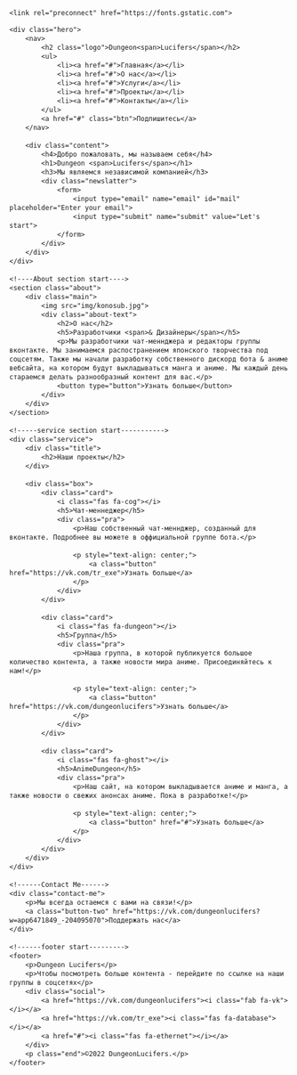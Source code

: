 <!DOCTYPE html>
<html>
<head>
	<title>DungeonLucifers</title>
	<link rel="stylesheet" type="text/css" href="css/style.css">

	<link rel="preconnect" href="https://fonts.gstatic.com">
  <link href="https://fonts.googleapis.com/css2?family=Josefin+Sans:ital,wght@0,100;0,200;0,300;0,400;0,500;0,600;0,700;1,100;1,200;1,300;1,400;1,500;1,600;1,700&display=swap" rel="stylesheet">

  <link rel="stylesheet" href="https://cdnjs.cloudflare.com/ajax/libs/font-awesome/5.15.3/css/all.min.css" integrity="sha512-iBBXm8fW90+nuLcSKlbmrPcLa0OT92xO1BIsZ+ywDWZCvqsWgccV3gFoRBv0z+8dLJgyAHIhR35VZc2oM/gI1w==" crossorigin="anonymous" referrerpolicy="no-referrer" />

</head>
<body>
	<!----hero Section start---->

	<div class="hero">
		<nav>
			<h2 class="logo">Dungeon<span>Lucifers</span></h2>
			<ul>
				<li><a href="#">Главная</a></li>
				<li><a href="#">О нас</a></li>
				<li><a href="#">Услуги</a></li>
				<li><a href="#">Проекты</a></li>
				<li><a href="#">Контакты</a></li>
			</ul>
			<a href="#" class="btn">Подпишитесь</a>
		</nav>

		<div class="content">
			<h4>Добро пожаловать, мы называем себя</h4>
			<h1>Dungeon <span>Lucifers</span></h1>
			<h3>Мы являемся независимой компанией</h3>
			<div class="newslatter">
				<form>
					<input type="email" name="email" id="mail" placeholder="Enter your email">
					<input type="submit" name="submit" value="Let's start">
				</form>
			</div>
		</div>
	</div>

	<!----About section start---->
	<section class="about">
		<div class="main">
			<img src="img/konosub.jpg">
			<div class="about-text">
				<h2>О нас</h2>
				<h5>Разработчики <span>& Дизайнеры</span></h5>
				<p>Мы разработчики чат-меннджера и редакторы группы вконтакте. Мы занимаемся распостранением японского творчества под соцсетям. Также мы начали разработку собственного дискорд бота & аниме вебсайта, на котором будут выкладываться манга и аниме. Мы каждый день стараемся делать разнообразный контент для вас.</p>
				<button type="button">Узнать больше</button>
			</div>
		</div>
	</section>

	<!-----service section start----------->
	<div class="service">
		<div class="title">
			<h2>Наши проекты</h2>
		</div>

		<div class="box">
			<div class="card">
				<i class="fas fa-cog"></i>
				<h5>Чат-меннеджер</h5>
				<div class="pra">
					<p>Наш собственный чат-меннджер, созданный для вконтакте. Подробнее вы можете в оффициальной группе бота.</p>

					<p style="text-align: center;">
						<a class="button" href="https://vk.com/tr_exe">Узнать больше</a>
					</p>
				</div>
			</div>

			<div class="card">
				<i class="fas fa-dungeon"></i>
				<h5>Группа</h5>
				<div class="pra">
					<p>Наша группа, в которой публикуется большое количество контента, а также новости мира аниме. Присоединяйтесь к нам!</p>

					<p style="text-align: center;">
						<a class="button" href="https://vk.com/dungeonlucifers">Узнать больше</a>
					</p>
				</div>
			</div>

			<div class="card">
				<i class="fas fa-ghost"></i>
				<h5>AnimeDungeon</h5>
				<div class="pra">
					<p>Наш сайт, на котором выкладывается аниме и манга, а также новости о свежих анонсах аниме. Пока в разработке!</p>

					<p style="text-align: center;">
						<a class="button" href="#">Узнать больше</a>
					</p>
				</div>
			</div>
		</div>
	</div>

	<!------Contact Me------>
	<div class="contact-me">
		<p>Мы всегда остаемся с вами на связи!</p>
		<a class="button-two" href="https://vk.com/dungeonlucifers?w=app6471849_-204095070">Поддержать нас</a>
	</div>

	<!------footer start--------->
	<footer>
		<p>Dungeon Lucifers</p>
		<p>Чтобы посмотреть больше контента - перейдите по ссылке на наши группы в соцсетях</p>
		<div class="social">
			<a href="https://vk.com/dungeonlucifers"><i class="fab fa-vk"></i></a>
			<a href="https://vk.com/tr_exe"><i class="fas fa-database"></i></a>
			<a href="#"><i class="fas fa-ethernet"></i></a>
		</div>
		<p class="end">©2022 DungeonLucifers.</p>
	</footer>
</body>
</html>
